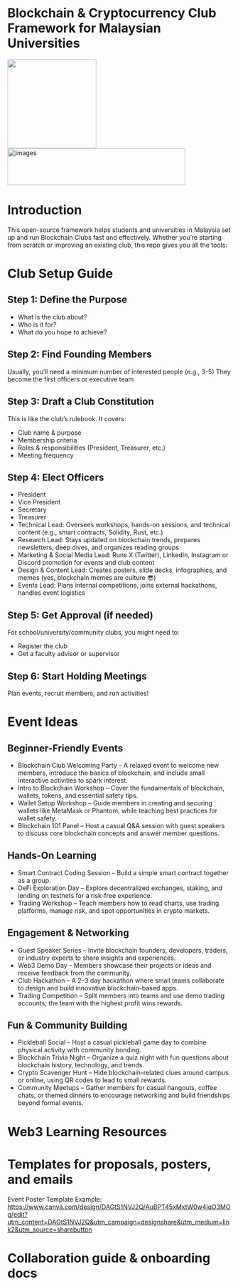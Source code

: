 # Blockchain & Cryptocurrency Club Framework for Malaysian Universities
<img src="https://github.com/user-attachments/assets/f4d74f6e-a963-4fba-b9ba-ab40462ee249" width="200"/>
<img width="400" height="83" alt="images" src="https://github.com/user-attachments/assets/2e7446d6-9dfa-4a02-8f9c-70222a7f557b" />

# Introduction

This open-source framework helps students and universities in Malaysia set up and run Blockchain Clubs fast and effectively. Whether you’re starting from scratch or improving an existing club, this repo gives you all the tools:

# Club Setup Guide

## Step 1: Define the Purpose
- What is the club about?
- Who is it for?
- What do you hope to achieve?

## Step 2: Find Founding Members
Usually, you’ll need a minimum number of interested people (e.g., 3-5)
They become the first officers or executive team

## Step 3: Draft a Club Constitution
This is like the club’s rulebook. It covers:
- Club name & purpose
- Membership criteria
- Roles & responsibilities (President, Treasurer, etc.)
- Meeting frequency


## Step 4: Elect Officers
- President
- Vice President
- Secretary
- Treasurer
- Technical Lead:	Oversees workshops, hands-on sessions, and technical content (e.g., smart contracts, Solidity, Rust, etc.)
- Research Lead:	Stays updated on blockchain trends, prepares newsletters, deep dives, and organizes reading groups
- Marketing & Social Media Lead:	Runs X (Twitter), LinkedIn, Instagram or Discord promotion for events and club content
- Design & Content Lead:	Creates posters, slide decks, infographics, and memes (yes, blockchain memes are culture 😎)
- Events Lead:	Plans internal competitions, joins external hackathons, handles event logistics

## Step 5: Get Approval (if needed)
For school/university/community clubs, you might need to:
- Register the club
- Get a faculty advisor or supervisor

## Step 6: Start Holding Meetings
Plan events, recruit members, and run activities!

# Event Ideas

## Beginner-Friendly Events
- Blockchain Club Welcoming Party – A relaxed event to welcome new members, introduce the basics of blockchain, and include small interactive activities to spark interest.
- Intro to Blockchain Workshop – Cover the fundamentals of blockchain, wallets, tokens, and essential safety tips.
- Wallet Setup Workshop – Guide members in creating and securing wallets like MetaMask or Phantom, while teaching best practices for wallet safety.
- Blockchain 101 Panel – Host a casual Q\&A session with guest speakers to discuss core blockchain concepts and answer member questions.

## Hands-On Learning
- Smart Contract Coding Session – Build a simple smart contract together as a group.
- DeFi Exploration Day – Explore decentralized exchanges, staking, and lending on testnets for a risk-free experience.
- Trading Workshop – Teach members how to read charts, use trading platforms, manage risk, and spot opportunities in crypto markets.

## Engagement & Networking
- Guest Speaker Series – Invite blockchain founders, developers, traders, or industry experts to share insights and experiences.
- Web3 Demo Day – Members showcase their projects or ideas and receive feedback from the community.
- Club Hackathon – A 2–3 day hackathon where small teams collaborate to design and build innovative blockchain-based apps.
- Trading Competition – Split members into teams and use demo trading accounts; the team with the highest profit wins rewards.

## Fun & Community Building
- Pickleball Social – Host a casual pickleball game day to combine physical activity with community bonding.
- Blockchain Trivia Night – Organize a quiz night with fun questions about blockchain history, technology, and trends.
- Crypto Scavenger Hunt – Hide blockchain-related clues around campus or online, using QR codes to lead to small rewards.
- Community Meetups – Gather members for casual hangouts, coffee chats, or themed dinners to encourage networking and build friendships beyond formal events.

# Web3 Learning Resources

# Templates for proposals, posters, and emails

Event Poster Template Example: https://www.canva.com/design/DAGtS1NVJ2Q/AuBPT45xMxtW0w4lqO3MOg/edit?utm_content=DAGtS1NVJ2Q&utm_campaign=designshare&utm_medium=link2&utm_source=sharebutton

# Collaboration guide & onboarding docs

